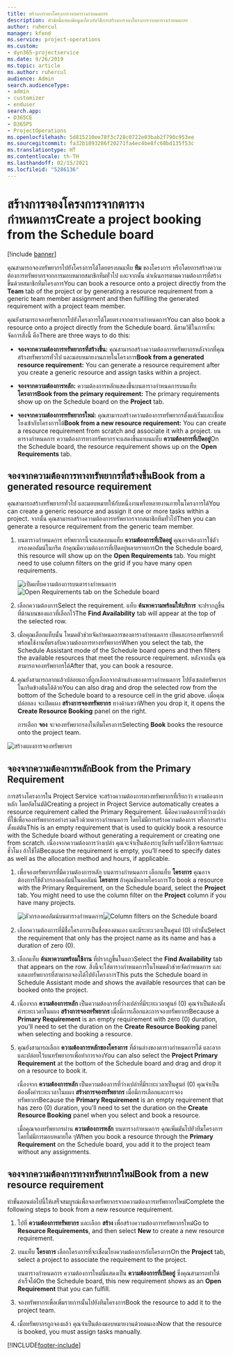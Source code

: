 ```yaml
---
title: สร้างการจองโครงการจากตารางกำหนดการ
description: หัวข้อนี้แสดงข้อมูลเกี่ยวกับวิธีการสร้างการจองโครงการจากตารางกำหนดการ
author: ruhercul
manager: kfend
ms.service: project-operations
ms.custom:
- dyn365-projectservice
ms.date: 9/26/2019
ms.topic: article
ms.author: ruhercul
audience: Admin
search.audienceType:
- admin
- customizer
- enduser
search.app:
- D365CE
- D365PS
- ProjectOperations
ms.openlocfilehash: 5d815210ee78f3c728c0722e03bab2f790c953ee
ms.sourcegitcommit: fa32b1893286f20271fa4ec4be8fc68bd135f53c
ms.translationtype: HT
ms.contentlocale: th-TH
ms.lasthandoff: 02/15/2021
ms.locfileid: "5286136"
---
```

# <a name="create-a-project-booking-from-the-schedule-board"></a><span data-ttu-id="4decb-103">สร้างการจองโครงการจากตารางกำหนดการ</span><span class="sxs-lookup"><span data-stu-id="4decb-103">Create a project booking from the Schedule board</span></span>

[!include [banner](../includes/psa-now-project-operations.md)]

<span data-ttu-id="4decb-104">คุณสามารถจองทรัพยากรไปยังโครงการได้โดยตรงบนแท็บ **ทีม** ของโครงการ หรือโดยการสร้างความต้องการทรัพยากรจากการมอบหมายสมาชิกทีมทั่วไป และจากนั้น ดำเนินการตามความต้องการที่สร้างขึ้นด้วยสมาชิกทีมโครงการ</span><span class="sxs-lookup"><span data-stu-id="4decb-104">You can book a resource onto a project directly from the **Team** tab of the project or by generating a resource requirement from a generic team member assignment and then fulfilling the generated requirement with a project team member.</span></span>

<span data-ttu-id="4decb-105">คุณยังสามารถจองทรัพยากรไปยังโครงการได้โดยตรงจากตารางกำหนดการ</span><span class="sxs-lookup"><span data-stu-id="4decb-105">You can also book a resource onto a project directly from the Schedule board.</span></span> <span data-ttu-id="4decb-106">มีสามวิธีในการที่จะจัดการสิ่งนี้ คือ</span><span class="sxs-lookup"><span data-stu-id="4decb-106">There are three ways to do this:</span></span>

- <span data-ttu-id="4decb-107">**จองจากความต้องการทรัพยากรที่สร้างขึ้น:** คุณสามารถสร้างความต้องการทรัพยากรหลังจากที่คุณสร้างทรัพยากรทั่วไป และมอบหมายงานภายในโครงการ</span><span class="sxs-lookup"><span data-stu-id="4decb-107">**Book from a generated resource requirement:** You can generate a resource requirement after you create a generic resource and assign tasks within a project.</span></span>

- <span data-ttu-id="4decb-108">**จองจากความต้องการหลัก:** ความต้องการหลักแสดงขึ้นบนตารางกำหนดการบนแท็บ **โครงการ**</span><span class="sxs-lookup"><span data-stu-id="4decb-108">**Book from the primary requirement:** The primary requirements show up on the Schedule board on the **Project** tab.</span></span> 

- <span data-ttu-id="4decb-109">**จองจากความต้องการทรัพยากรใหม่:** คุณสามารถสร้างความต้องการทรัพยากรตั้งแต่เริ่มและเชื่อมโยงเข้ากับโครงการได้</span><span class="sxs-lookup"><span data-stu-id="4decb-109">**Book from a new resource requirement:** You can create a resource requirement from scratch and associate it with a project.</span></span> <span data-ttu-id="4decb-110">บนตารางกำหนดการ ความต้องการทางทรัพยากรจะแสดงขึ้นมาบนแท็บ **ความต้องการที่เปิดอยู่**</span><span class="sxs-lookup"><span data-stu-id="4decb-110">On the Schedule board, the resource requirement shows up on the **Open Requirements** tab.</span></span>

## <a name="book-from-a-generated-resource-requirement"></a><span data-ttu-id="4decb-111">จองจากความต้องการทางทรัพยากรที่สร้างขึ้น</span><span class="sxs-lookup"><span data-stu-id="4decb-111">Book from a generated resource requirement</span></span>

<span data-ttu-id="4decb-112">คุณสามารถสร้างทรัพยากรทั่วไป และมอบหมายให้กับหนึ่งงานหรือหลายงานภายในโครงการได้</span><span class="sxs-lookup"><span data-stu-id="4decb-112">You can create a generic resource and assign it one or more tasks within a project.</span></span> <span data-ttu-id="4decb-113">จากนั้น คุณสามารถสร้างความต้องการทรัพยากรจากสมาชิกทีมทั่วไป</span><span class="sxs-lookup"><span data-stu-id="4decb-113">Then you can generate a resource requirement from the generic team member.</span></span> 

1.  <span data-ttu-id="4decb-114">บนตารางกำหนดการ ทรัพยากรนี้จะแสดงบนแท็บ **ความต้องการที่เปิดอยู่** คุณอาจต้องการใช้ตัวกรองคอลัมน์ในกริด ถ้าคุณมีความต้องการที่เปิดอยู่หลายรายการ</span><span class="sxs-lookup"><span data-stu-id="4decb-114">On the Schedule board, this resource will show up on the **Open Requirements** tab. You might need to use column filters on the grid if you have many open requirements.</span></span> 

    <span data-ttu-id="4decb-115">![เปิดแท็บความต้องการบนตารางกำหนดการ](media/FAQ-Project-Booking-Schedule-Board-1.png "ภาพหน้าจอของตารางการจองและการกำหนด")</span><span class="sxs-lookup"><span data-stu-id="4decb-115">![Open Requirements tab on the Schedule board](media/FAQ-Project-Booking-Schedule-Board-1.png "Screenshot of bookings and assignments table")</span></span>

2. <span data-ttu-id="4decb-116">เลือกความต้องการ</span><span class="sxs-lookup"><span data-stu-id="4decb-116">Select the requirement.</span></span> <span data-ttu-id="4decb-117">แท็บ **ค้นหาความพร้อมให้บริการ** จะปรากฏขึ้นที่ด้านบนของแถวที่เลือกไว้</span><span class="sxs-lookup"><span data-stu-id="4decb-117">The **Find Availability** tab will appear at the top of the selected row.</span></span>
 
3. <span data-ttu-id="4decb-118">เมื่อคุณเลือกแท็บนั้น โหมดตัวช่วยจัดกำหนดการของตารางกำหนดการ เปิดและกรองทรัพยากรที่พร้อมใช้งานที่ตรงกับความต้องการทางทรัพยากร</span><span class="sxs-lookup"><span data-stu-id="4decb-118">When you select the tab, the Schedule Assistant mode of the Schedule board opens and then filters the available resources that meet the resource requirement.</span></span> <span data-ttu-id="4decb-119">หลังจากนั้น คุณสามารถจองทรัพยากรได้</span><span class="sxs-lookup"><span data-stu-id="4decb-119">After that, you can book a resource.</span></span>

4. <span data-ttu-id="4decb-120">คุณยังสามารถลากแล้วปล่อยแถวที่ถูกเลือกจากด้านล่างของตารางกำหนดการ ไปยังเซลล์ทรัพยากรในกริดข้างต้นได้ด้วย</span><span class="sxs-lookup"><span data-stu-id="4decb-120">You can also drag and drop the selected row from the bottom of the Schedule board to a resource cell in the grid above.</span></span> <span data-ttu-id="4decb-121">เมื่อคุณปล่อยลง จะเปิดแผง **สร้างการจองทรัพยากร** ทางด้านขวา</span><span class="sxs-lookup"><span data-stu-id="4decb-121">When you drop it, it opens the **Create Resource Booking** panel on the right.</span></span>

    <span data-ttu-id="4decb-122">การเลือก **จอง** จะจองทรัพยากรลงในทีมโครงการ</span><span class="sxs-lookup"><span data-stu-id="4decb-122">Selecting **Book** books the resource onto the project team.</span></span>

![สร้างแผงการจองทรัพยากร](media/FAQ-Project-Booking-Schedule-Board-6.png "")
 

## <a name="book-from-the-primary-requirement"></a><span data-ttu-id="4decb-124">จองจากความต้องการหลัก</span><span class="sxs-lookup"><span data-stu-id="4decb-124">Book from the Primary Requirement</span></span>

<span data-ttu-id="4decb-125">การสร้างโครงการใน Project Service จะสร้างความต้องการทางทรัพยากรที่เรียกว่า ความต้องการหลัก โดยอัตโนมัติ</span><span class="sxs-lookup"><span data-stu-id="4decb-125">Creating a project in Project Service automatically creates a resource requirement called the Primary Requirement.</span></span> <span data-ttu-id="4decb-126">นี่คือความต้องการที่ว่างเปล่าที่ใช้เพื่อจองทรัพยากรอย่างรวดเร็วด้วยตารางกำหนดการ โดยไม่มีการสร้างความต้องการ หรือการสร้างตั้งแต่ต้น</span><span class="sxs-lookup"><span data-stu-id="4decb-126">This is an empty requirement that is used to quickly book a resource with the Schedule board without generating a requirement or creating one from scratch.</span></span> <span data-ttu-id="4decb-127">เนื่องจากความต้องการว่างเปล่า คุณจะจำเป็นต้องระบุวันที่รวมทั้งวิธีการจัดสรรและชั่วโมง ถ้าใช้ได้</span><span class="sxs-lookup"><span data-stu-id="4decb-127">Because the requirement is empty, you’ll need to specify dates as well as the allocation method and hours, if applicable.</span></span> 

1. <span data-ttu-id="4decb-128">เพื่อจองทรัพยากรที่มีความต้องการหลัก บนตารางกำหนดการ เลือกแท็บ **โครงการ** คุณอาจต้องการใช้ตัวกรองคอลัมน์ในคอลัมน์ **โครงการ** ถ้าคุณมีหลายโครงการ</span><span class="sxs-lookup"><span data-stu-id="4decb-128">To book a resource with the Primary Requirement, on the Schedule board, select the **Project** tab. You might need to use the column filter on the **Project** column if you have many projects.</span></span>

   <span data-ttu-id="4decb-129">![ตัวกรองคอลัมน์บนตารางกำหนดการ](media/FAQ-Project-Booking-Schedule-Board-2.png "ภาพหน้าจอของตารางการจองและการกำหนด")</span><span class="sxs-lookup"><span data-stu-id="4decb-129">![Column filters on the Schedule board](media/FAQ-Project-Booking-Schedule-Board-2.png "Screenshot of bookings and assignments table")</span></span>

2. <span data-ttu-id="4decb-130">เลือกความต้องการที่มีชื่อโครงการเป็นชื่อของตนเอง และมีระยะเวลาเป็นศูนย์ (0) เท่านั้น</span><span class="sxs-lookup"><span data-stu-id="4decb-130">Select the requirement that only has the project name as its name and has a duration of zero (0).</span></span>

3. <span data-ttu-id="4decb-131">เลือกแท็บ **ค้นหาความพร้อมใช้งาน** ที่ปรากฏขึ้นในแถว</span><span class="sxs-lookup"><span data-stu-id="4decb-131">Select the **Find Availability** tab that appears on the row.</span></span> <span data-ttu-id="4decb-132">สิ่งนี้จะใส่ตารางกำหนดการในโหมดตัวช่วยจัดกำหนดการ และแสดงทรัพยากรที่สามารถจองได้ไปยังโครงการ</span><span class="sxs-lookup"><span data-stu-id="4decb-132">This puts the Schedule board in Schedule Assistant mode and shows the available resources that can be booked onto the project.</span></span>

4. <span data-ttu-id="4decb-133">เนื่องจาก **ความต้องการหลัก** เป็นความต้องการที่ว่างเปล่าที่มีระยะเวลาศูนย์ (0) คุณจำเป็นต้องตั้งค่าระยะเวลาในแผง **สร้างการจองทรัพยากร** เมื่อมีการเลือกและการจองทรัพยากร</span><span class="sxs-lookup"><span data-stu-id="4decb-133">Because a **Primary Requirement** is an empty requirement with zero (0) duration, you’ll need to set the duration on the **Create Resource Booking** panel when selecting and booking a resource.</span></span>

5. <span data-ttu-id="4decb-134">คุณยังสามารถเลือก **ความต้องการหลักของโครงการ** ที่ด้านล่างของตารางกำหนดการได้ และลากและปล่อยไว้บนทรัพยากรเพื่อทำการจอง</span><span class="sxs-lookup"><span data-stu-id="4decb-134">You can also select the **Project Primary Requirement** at the bottom of the Schedule board and drag and drop it on a resource to book it.</span></span>
 
    <span data-ttu-id="4decb-135">เนื่องจาก **ความต้องการหลัก** เป็นความต้องการที่ว่างเปล่าที่มีระยะเวลาเป็นศูนย์ (0) คุณจำเป็นต้องตั้งค่าระยะเวลาในแผง **สร้างการจองทรัพยากร** เมื่อมีการเลือกและการจองทรัพยากร</span><span class="sxs-lookup"><span data-stu-id="4decb-135">Because the **Primary Requirement** is an empty requirement that has zero (0) duration, you’ll need to set the duration on the **Create Resource Booking** panel when you select and book a resource.</span></span>
 
    <span data-ttu-id="4decb-136">เมื่อคุณจองทรัพยากรผ่าน **ความต้องการหลัก** บนตารางกำหนดการ คุณเพิ่มมันไปยัวทีมโครงการโดยไม่มีการมอบหมายใด ๆ</span><span class="sxs-lookup"><span data-stu-id="4decb-136">When you book a resource through the **Primary Requirement** on the Schedule board, you add it to the project team without any assignments.</span></span>
 
## <a name="book-from-a-new-resource-requirement"></a><span data-ttu-id="4decb-137">จองจากความต้องการทางทรัพยากรใหม่</span><span class="sxs-lookup"><span data-stu-id="4decb-137">Book from a new resource requirement</span></span>
<span data-ttu-id="4decb-138">ทำขั้นตอนต่อไปนี้ให้เสร็จสมบูรณ์เพื่อจองทรัพยากรจากความต้องการทรัพยากรใหม่</span><span class="sxs-lookup"><span data-stu-id="4decb-138">Complete the following steps to book from a new resource requirement.</span></span> 

1. <span data-ttu-id="4decb-139">ไปที่ **ความต้องการทรัพยากร** และเลือก **สร้าง** เพื่อสร้างความต้องการทรัพยากรใหม่</span><span class="sxs-lookup"><span data-stu-id="4decb-139">Go to **Resource Requirements**, and then select **New** to create a new resource requirement.</span></span>

2. <span data-ttu-id="4decb-140">บนแท็บ **โครงการ** เลือกโครงการที่จะเชื่อมโยงความต้องการกับโครงการ</span><span class="sxs-lookup"><span data-stu-id="4decb-140">On the **Project** tab, select a project to associate the requirement to the project.</span></span>
 
    <span data-ttu-id="4decb-141">บนตารางกำหนดการ ความต้องการใหม่นี้แสดงเป็น **ความต้องการที่เปิดอยู่** ซึ่งคุณสามารถทำให้สำเร็จได้</span><span class="sxs-lookup"><span data-stu-id="4decb-141">On the Schedule board, this new requirement shows as an **Open Requirement** that you can fulfill.</span></span>

3. <span data-ttu-id="4decb-142">จองทรัพยากรเพื่อเพิ่มรายการนั้นไปยังทีมโครงการ</span><span class="sxs-lookup"><span data-stu-id="4decb-142">Book the resource to add it to the project team.</span></span>

4. <span data-ttu-id="4decb-143">เมื่อทรัพยากรถูกจองแล้ว คุณจำเป็นต้องมอบหมายงานด้วยตนเอง</span><span class="sxs-lookup"><span data-stu-id="4decb-143">Now that the resource is booked, you must assign tasks manually.</span></span>



[!INCLUDE[footer-include](../includes/footer-banner.md)]